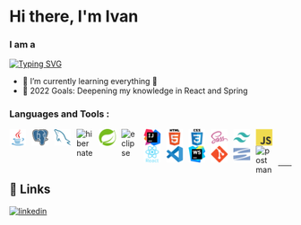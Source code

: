 # Hi there, I'm Ivan

<h3>I am a</h3>

[![Typing SVG](<https://readme-typing-svg.herokuapp.com?font=Fira+Code&pause=1000&width=435&lines=Fullstack+(React+%2B+Spring)+Developer>)](https://git.io/typing-svg)

- 🌱 I’m currently learning everything 🤣
- 🥅 2022 Goals: Deepening my knowledge in React and Spring

### Languages and Tools :

<img align="left" src="https://raw.githubusercontent.com/devicons/devicon/master/icons/java/java-original.svg" alt="java" width="30px" style="padding-right:10px;"/>
<img align="left" src="https://github.com/devicons/devicon/blob/master/icons/postgresql/postgresql-original.svg" alt="postgresql" width="30px" style="padding-right:10px;"/>
<img align="left" src="https://raw.githubusercontent.com/devicons/devicon/master/icons/mysql/mysql-original.svg" alt="mysql" width="30px" style="padding-right:10px;"/>
<img align="left" src="https://www.vectorlogo.zone/logos/hibernate/hibernate-icon.svg" alt="hibernate" width="30px" style="padding-right:10px;"/>
<img align="left" src="https://raw.githubusercontent.com/devicons/devicon/master/icons/spring/spring-original.svg" alt="spring" width="30px" style="padding-right:10px;"/>
<img align="left" src="https://seeklogo.com/images/E/eclipse-logo-85FE4BEA34-seeklogo.com.png" alt="eclipse" width="30px" style="padding-right:10px;"/>
<img align="left" src="https://github.com/JetBrains/logos/blob/master/web/intellij-idea/intellij-idea.svg" alt="intellij-idea" width="30px" style="padding-right:10px;"/>

<img align="left" src="https://raw.githubusercontent.com/devicons/devicon/master/icons/html5/html5-original-wordmark.svg" alt="html5"  width="30px" style="padding-right:10px;"/>
<img align="left" src="https://raw.githubusercontent.com/devicons/devicon/master/icons/css3/css3-original-wordmark.svg" alt="css3"  width="30px" style="padding-right:10px;"/>
<img align="left" src="https://raw.githubusercontent.com/devicons/devicon/master/icons/sass/sass-original.svg" alt="sass"  width="30px" style="padding-right:10px;"/>
<img align="left" src="https://raw.githubusercontent.com/devicons/devicon/master/icons/tailwindcss/tailwindcss-plain.svg" alt="tailwindcss"  width="30px" style="padding-right:10px;"/>
<img align="left" src="https://raw.githubusercontent.com/devicons/devicon/master/icons/javascript/javascript-original.svg" alt="javascript" width="30px" style="padding-right:10px;"/>
<img align="left" src="https://raw.githubusercontent.com/devicons/devicon/master/icons/react/react-original-wordmark.svg" alt="react" width="30px" style="padding-right:10px;"/>
<img align="left" src="https://github.com/devicons/devicon/blob/master/icons/vscode/vscode-original.svg" alt="vscode" width="30px" style="padding-right:10px;"/>
<img align="left" src="https://github.com/JetBrains/logos/blob/master/web/webstorm/webstorm.svg" alt="webstorm" width="30px" style="padding-right:10px;"/>

<img align="left" src="https://raw.githubusercontent.com/devicons/devicon/1119b9f84c0290e0f0b38982099a2bd027a48bf1/icons/git/git-original.svg" alt="git" width="30px" style="padding-right:10px;"/>
<img align="left" src="https://raw.githubusercontent.com/devicons/devicon/master/icons/subversion/subversion-original.svg" alt="subversion" width="30px" style="padding-right:10px;"/>
<img align="left" src="https://raw.githubusercontent.com/flathub/com.getpostman.Postman/d2553e6a8b07578c156ddd9dee854029e67325a6/logo-mark.svg" alt="postman" width="30px" style="padding-right:10px;"/>

<br />
<br />
<br />

---

## 🔗 Links

[![linkedin](https://img.shields.io/badge/LinkedIn-0077B5?style=for-the-badge&logo=linkedin&logoColor=white)](https://www.linkedin.com/in/ivan-ilnitskyi)

